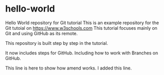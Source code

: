 # hello-world
Hello World repository for Git tutorial
This is an example repository for the Git tutoial on https://www.w3schools.com
This tutorial focuses mainly on Git and using GitHub as its remote.

This repository is built step by step in the tutorial.

It now includes steps for GitHub.
Including how to work with Branches on GitHub.

This line is here to show how amend works.
I added this line.